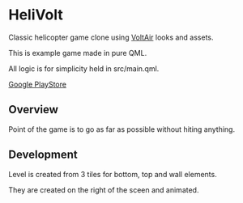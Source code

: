 # HeliVolt

Classic helicopter game clone using [VoltAir](https://github.com/google/VoltAir) looks and assets.

This is example game made in pure QML.

All logic is for simplicity held in src/main.qml.

[Google PlayStore](https://play.google.com/store/apps/details?id=io.qaap.helivolt)


## Overview

Point of the game is to go as far as possible without hiting anything.


## Development

Level is created from 3 tiles for bottom, top and wall elements.

They are created on the right of the sceen and animated.
